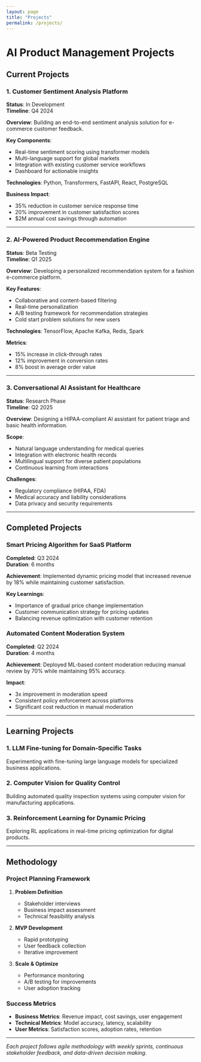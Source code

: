 ```yaml
---
layout: page
title: "Projects"
permalink: /projects/
---
```


# AI Product Management Projects

## Current Projects

### 1. Customer Sentiment Analysis Platform
**Status**: In Development  
**Timeline**: Q4 2024  

**Overview**: Building an end-to-end sentiment analysis solution for e-commerce customer feedback.

**Key Components**:
- Real-time sentiment scoring using transformer models
- Multi-language support for global markets
- Integration with existing customer service workflows
- Dashboard for actionable insights

**Technologies**: Python, Transformers, FastAPI, React, PostgreSQL

**Business Impact**: 
- 35% reduction in customer service response time
- 20% improvement in customer satisfaction scores
- $2M annual cost savings through automation

---

### 2. AI-Powered Product Recommendation Engine
**Status**: Beta Testing  
**Timeline**: Q1 2025  

**Overview**: Developing a personalized recommendation system for a fashion e-commerce platform.

**Key Features**:
- Collaborative and content-based filtering
- Real-time personalization
- A/B testing framework for recommendation strategies
- Cold start problem solutions for new users

**Technologies**: TensorFlow, Apache Kafka, Redis, Spark

**Metrics**:
- 15% increase in click-through rates
- 12% improvement in conversion rates
- 8% boost in average order value

---

### 3. Conversational AI Assistant for Healthcare
**Status**: Research Phase  
**Timeline**: Q2 2025  

**Overview**: Designing a HIPAA-compliant AI assistant for patient triage and basic health information.

**Scope**:
- Natural language understanding for medical queries
- Integration with electronic health records
- Multilingual support for diverse patient populations
- Continuous learning from interactions

**Challenges**:
- Regulatory compliance (HIPAA, FDA)
- Medical accuracy and liability considerations
- Data privacy and security requirements

---

## Completed Projects

### Smart Pricing Algorithm for SaaS Platform
**Completed**: Q3 2024  
**Duration**: 6 months  

**Achievement**: Implemented dynamic pricing model that increased revenue by 18% while maintaining customer satisfaction.

**Key Learnings**:
- Importance of gradual price change implementation
- Customer communication strategy for pricing updates
- Balancing revenue optimization with customer retention

### Automated Content Moderation System
**Completed**: Q2 2024  
**Duration**: 4 months  

**Achievement**: Deployed ML-based content moderation reducing manual review by 70% while maintaining 95% accuracy.

**Impact**:
- 3x improvement in moderation speed
- Consistent policy enforcement across platforms
- Significant cost reduction in manual moderation

---

## Learning Projects

### 1. LLM Fine-tuning for Domain-Specific Tasks
Experimenting with fine-tuning large language models for specialized business applications.

### 2. Computer Vision for Quality Control
Building automated quality inspection systems using computer vision for manufacturing applications.

### 3. Reinforcement Learning for Dynamic Pricing
Exploring RL applications in real-time pricing optimization for digital products.

---

## Methodology

### Project Planning Framework

1. **Problem Definition**
   - Stakeholder interviews
   - Business impact assessment
   - Technical feasibility analysis

2. **MVP Development**
   - Rapid prototyping
   - User feedback collection
   - Iterative improvement

3. **Scale & Optimize**
   - Performance monitoring
   - A/B testing for improvements
   - User adoption tracking

### Success Metrics

- **Business Metrics**: Revenue impact, cost savings, user engagement
- **Technical Metrics**: Model accuracy, latency, scalability
- **User Metrics**: Satisfaction scores, adoption rates, retention

---

*Each project follows agile methodology with weekly sprints, continuous stakeholder feedback, and data-driven decision making.*